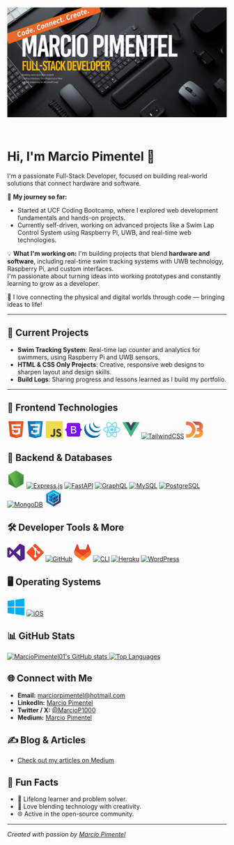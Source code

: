 <br>

![Profile banner](https://github.com/MarcioPimentel01/MarcioPimentel01/blob/main/assets/img/GitHub%20banner.png)

<br>

# Hi, I'm Marcio Pimentel 👋

I'm a passionate Full-Stack Developer, focused on building real-world solutions that connect hardware and software.

🚀 **My journey so far:**
- Started at UCF Coding Bootcamp, where I explored web development fundamentals and hands-on projects.
- Currently self-driven, working on advanced projects like a Swim Lap Control System using Raspberry Pi, UWB, and real-time web technologies.

💡 **What I'm working on:**
I'm building projects that blend **hardware and software**, including real-time swim tracking systems with UWB technology, Raspberry Pi, and custom interfaces.  
I'm passionate about turning ideas into working prototypes and constantly learning to grow as a developer.

🧩 I love connecting the physical and digital worlds through code — bringing ideas to life!

---

## 🚧 Current Projects
- **Swim Tracking System**: Real-time lap counter and analytics for swimmers, using Raspberry Pi and UWB sensors.
- **HTML & CSS Only Projects**: Creative, responsive web designs to sharpen layout and design skills.
- **Build Logs**: Sharing progress and lessons learned as I build my portfolio.

---

## 🚀 Frontend Technologies
<p align="left">
  <a href="https://html.spec.whatwg.org/multipage/" target="_blank"><img src="https://raw.githubusercontent.com/devicons/devicon/master/icons/html5/html5-original.svg" width="40" height="40" alt="HTML5" /></a>
  <a href="https://www.w3.org/Style/CSS/" target="_blank"><img src="https://raw.githubusercontent.com/devicons/devicon/master/icons/css3/css3-original.svg" width="40" height="40" alt="CSS3" /></a>
  <a href="https://www.javascript.com/" target="_blank"><img src="https://raw.githubusercontent.com/devicons/devicon/master/icons/javascript/javascript-original.svg" width="40" height="40" alt="JavaScript" /></a>
  <a href="https://getbootstrap.com/" target="_blank"><img src="https://raw.githubusercontent.com/devicons/devicon/master/icons/bootstrap/bootstrap-original.svg" width="40" height="40" alt="Bootstrap" /></a>
  <a href="https://jquery.com/" target="_blank"><img src="https://raw.githubusercontent.com/devicons/devicon/master/icons/jquery/jquery-original.svg" width="40" height="40" alt="jQuery" /></a>
  <a href="https://reactjs.org/" target="_blank"><img src="https://raw.githubusercontent.com/devicons/devicon/master/icons/react/react-original.svg" width="40" height="40" alt="React" /></a>
  <a href="https://vuejs.org/" target="_blank"><img src="https://raw.githubusercontent.com/devicons/devicon/master/icons/vuejs/vuejs-original.svg" width="40" height="40" alt="Vue.js" /></a>
  <a href="https://tailwindcss.com/" target="_blank"><img src="https://raw.githubusercontent.com/danielcranney/readme-generator/main/public/icons/skills/tailwindcss-colored.svg" width="36" height="36" alt="TailwindCSS" /></a>
  <a href="https://d3js.org/" target="_blank"><img src="https://raw.githubusercontent.com/devicons/devicon/master/icons/d3js/d3js-original.svg" width="40" height="40" alt="D3.js" /></a>
</p>

## 🧩 Backend & Databases
<p align="left">
  <a href="https://nodejs.org/en/" target="_blank"><img src="https://raw.githubusercontent.com/devicons/devicon/master/icons/nodejs/nodejs-original.svg" width="40" height="40" alt="Node.js" /></a>
  <a href="https://expressjs.com/" target="_blank"><img src="https://icongr.am/devicon/express-original.svg?size=123&color=ffffff" width="40" height="40" alt="Express.js" /></a>
  <a href="https://fastapi.tiangolo.com/" target="_blank"><img src="https://raw.githubusercontent.com/danielcranney/readme-generator/main/public/icons/skills/fastapi-colored.svg" width="40" height="40" alt="FastAPI" /></a>
  <a href="https://graphql.org/" target="_blank"><img src="https://raw.githubusercontent.com/danielcranney/readme-generator/main/public/icons/skills/graphql-colored.svg" width="40" height="40" alt="GraphQL" /></a>
  <a href="https://www.mysql.com/" target="_blank"><img src="https://raw.githubusercontent.com/danielcranney/readme-generator/main/public/icons/skills/mysql-colored.svg" width="40" height="40" alt="MySQL" /></a>
  <a href="https://www.postgresql.org/" target="_blank"><img src="https://raw.githubusercontent.com/danielcranney/readme-generator/main/public/icons/skills/postgresql-colored.svg" width="40" height="40" alt="PostgreSQL" /></a>
  <a href="https://www.mongodb.com/" target="_blank"><img src="https://raw.githubusercontent.com/danielcranney/readme-generator/main/public/icons/skills/mongodb-colored.svg" width="40" height="40" alt="MongoDB" /></a>
  <a href="https://sequelize.org/" target="_blank"><img src="https://raw.githubusercontent.com/devicons/devicon/master/icons/sequelize/sequelize-original.svg" width="40" height="40" alt="Sequelize" /></a>
</p>

## 🛠️ Developer Tools & More
<p align="left">
  <a href="https://code.visualstudio.com/" target="_blank"><img src="https://raw.githubusercontent.com/devicons/devicon/master/icons/visualstudio/visualstudio-plain.svg" width="40" height="40" alt="Visual Studio Code" /></a>
  <a href="https://git-scm.com/" target="_blank"><img src="https://raw.githubusercontent.com/devicons/devicon/master/icons/git/git-original.svg" width="40" height="40" alt="Git" /></a>
  <a href="https://github.com/" target="_blank"><img src="https://icongr.am/devicon/github-original-wordmark.svg?size=123&color=ffffff" width="40" height="40" alt="GitHub" /></a>
  <a href="https://about.gitlab.com/" target="_blank"><img src="https://raw.githubusercontent.com/devicons/devicon/master/icons/gitlab/gitlab-original.svg" width="40" height="40" alt="GitLab" /></a>
  <a href="https://www.gnu.org/software/bash/" target="_blank"><img src="https://cdn.jsdelivr.net/gh/devicons/devicon/icons/bash/bash-original.svg" width="40" height="40" alt="CLI" /></a>
  <a href="https://www.heroku.com/" target="_blank"><img src="https://raw.githubusercontent.com/danielcranney/readme-generator/main/public/icons/skills/heroku-colored.svg" width="40" height="40" alt="Heroku" /></a>
  <a href="https://wordpress.com" target="_blank"><img src="https://raw.githubusercontent.com/danielcranney/readme-generator/main/public/icons/skills/wordpress-colored.svg" width="40" height="40" alt="WordPress" /></a>
</p>

## 🖥️ Operating Systems
<p align="left">
  <a href="https://www.microsoft.com/windows" target="_blank"><img src="https://raw.githubusercontent.com/devicons/devicon/master/icons/windows8/windows8-original.svg" width="40" height="40" alt="Windows" /></a>
  <a href="https://www.apple.com/ios" target="_blank"><img src="https://icongr.am/devicon/apple-original.svg?size=123&color=ffffff" width="40" height="40" alt="iOS" /></a>
</p>

## 📊 GitHub Stats

<a href="http://www.github.com/MarcioPimentel01">
  <img src="https://github-readme-stats.vercel.app/api?username=MarcioPimentel01&show_icons=true&count_private=true&title_color=0891b2&text_color=ffffff&icon_color=0891b2&bg_color=1c1917&hide_border=true" alt="MarcioPimentel01's GitHub stats" width="500"/>
</a>
<a href="https://github.com/MarcioPimentel01">
  <img src="https://github-readme-stats.vercel.app/api/top-langs/?username=MarcioPimentel01&langs_count=10&title_color=0891b2&text_color=ffffff&icon_color=0891b2&bg_color=1c1917&hide_border=true&locale=en&custom_title=Top%20Languages" alt="Top Languages" width="267"/>
</a>

## 🌐 Connect with Me

- **Email:** [marciorpimentel@hotmail.com](mailto:marciorpimentel@hotmail.com)
- **LinkedIn:** [Marcio Pimentel](https://www.linkedin.com/in/marciorpimentel/)
- **Twitter / X:** [@MarcioP1000](https://x.com/MarcioP1000)
- **Medium:** [Marcio Pimentel](https://medium.com/@MarcioPimentel)

## ✍️ Blog & Articles

- [Check out my articles on Medium](https://medium.com/@MarcioPimentel)

## 🎨 Fun Facts
- 🧠 Lifelong learner and problem solver.
- 🎨 Love blending technology with creativity.
- 🌐 Active in the open-source community.

---

*Created with passion by [Marcio Pimentel](https://github.com/MarcioPimentel01)*

